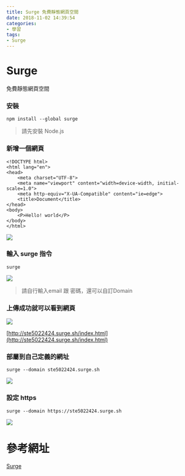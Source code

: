 ```yaml
---
title: Surge 免費靜態網頁空間
date: 2018-11-02 14:39:54
categories:
- 學習
tags:
- Surge
---
```


# Surge
免費靜態網頁空間

<!--more-->

### 安裝 

```
npm install --global surge
```
>請先安裝 Node.js

### 新增一個網頁

```
<!DOCTYPE html>
<html lang="en">
<head>
    <meta charset="UTF-8">
    <meta name="viewport" content="width=device-width, initial-scale=1.0">
    <meta http-equiv="X-UA-Compatible" content="ie=edge">
    <title>Document</title>
</head>
<body>
    <P>Hello! world</P>
</body>
</html>
```
![](https://i.imgur.com/C2AqlfU.png)

### 輸入 surge 指令

```
surge
```
![](https://i.imgur.com/nalP9TX.png)

> 請自行輸入email 跟 密碼，還可以自訂Domain
 

### 上傳成功就可以看到網頁

![](https://i.imgur.com/DLoh5KV.png)

[http://ste5022424.surge.sh/index.html](http://ste5022424.surge.sh/index.html)


### 部屬到自己定義的網址

```
surge --domain ste5022424.surge.sh
```

![](https://i.imgur.com/OFKTSrX.png)

### 設定 https

```
surge --domain https://ste5022424.surge.sh
```
![](https://i.imgur.com/SxhyGA7.png)



# 參考網址
[Surge](https://www.minwt.com/website/server/17359.html)